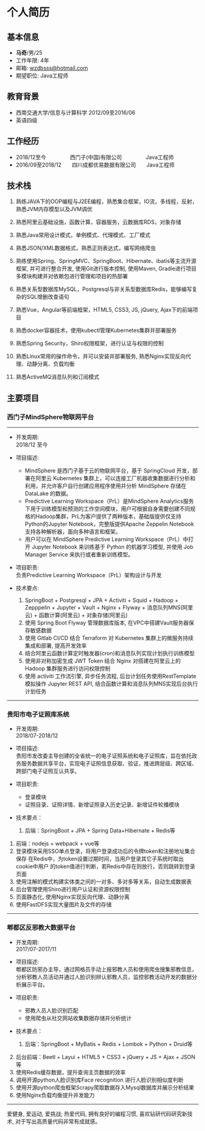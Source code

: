 # 个人简历

## 基本信息

 - **马奇**/男/25
 - 工作年限: 4年
 - 邮箱: wzdbsss@hotmail.com
 - 期望职位: Java工程师

## 教育背景

- 西南交通大学/信息与计算科学    2012/09至2016/06
- 英语四级

## 工作经历

- 2018/12至今&ensp;&ensp;&ensp;&ensp;&ensp;&ensp;&ensp;&ensp;&ensp;西门子(中国)有限公司&ensp;&ensp;&ensp;&ensp;&ensp;&ensp;&ensp;&ensp;&ensp;Java工程师
- 2016/09至2018/12&ensp;&ensp;&ensp;&ensp;四川成都优易数据有限公司&ensp;&ensp;&ensp;&ensp;Java工程师
## 技术栈

1. 熟练JAVA下的OOP编程与J2EE编程，熟悉集合框架，IO流，多线程，反射，熟悉JVM内存模型以及JVM调优

2. 熟悉阿里云基础设施，函数计算，容器服务，云数据库RDS，对象存储

3. 熟悉Java常用设计模式，单例模式、代理模式、工厂模式

4. 熟悉JSON/XML数据格式，熟悉正则表达式，编写网络爬虫

5. 熟练使用Spring、SpringMVC、SpringBoot、Hibernate、ibatis等主流开源框架, 并可进行整合开发, 使用Git进行版本控制, 使用Maven, Gradle进行项目多模块构建并对依赖包进行管理和项目的热部署

6. 熟悉关系型数据库MySQL，Postgresql与非关系型数据库Redis，能够编写复杂的SQL增删改查语句

7. 熟悉Vue，Angular等前端框架，HTML5, CSS3, JS, jQuery, Ajax下的前端项目

8. 熟悉docker容器技术，使用kubectl管理Kubernetes集群并部署服务

9. 熟悉Spring Security，Shiro权限框架，进行认证与权限的控制

10. 熟悉Linux常用的操作命令，并可以安装并部署服务, 熟悉Nginx实现反向代理、动静分离、负载均衡

11. 熟悉ActiveMQ消息队列和订阅模式

## 主要项目

### 西门子MindSphere物联网平台

---

- 开发周期:  
2018/12 至今

- 项目描述:
    * MindSphere 是西门子基于云的物联网平台，基于 SpringCloud 开发，部署在阿里云 Kubernetes 集群上，可以连接工厂机器收集数据进行分析和利用，并允许客户自行创建应用程序使用并分析 MindSphere 存储在 DataLake 的数据。
    * Predictive Learning Workspace（PrL）是MindSphere Analytics服务下用于训练模型和预测的工作空间模块，用户可根据自身需要创建不同规格的Hadoop集群，PrL为客户提供了两种版本，基础版提供仅支持Python的Jupyter Notebook，完整版提供Apache Zeppelin Notebook支持各种解析器，面向多种语言和框架。
    * 用户可以在 MindSphere Predictive Learning Workspace（PrL）中打开 Jupyter Notebook 来训练基于 Python 的机器学习模型, 并使用 Job Manager Service 来执行或者重新训练模型。

- 项目职责:  
负责Predictive Learning Workspace（PrL）架构设计与开发

- 技术要点:  

    1. SpringBoot + Postgresql + JPA + Activiti + Squid + Hadoop + Zepppelin + Jupyter + Vault + Nginx + Flyway + 消息队列MNS(阿里云) + 函数计算(阿里云) + 对象存储(阿里云)
    2. 使用 Spring Boot Flyway 管理数据库版本, 在VPC中搭建Vault服务器保存敏感数据
    3. 使用 Gitlab CI/CD 结合 Terraform 对 Kubernetes 集群上的微服务持续集成和部署, 提高开发效率
    4. 结合阿里云函数计算定时触发器(cron)和消息队列实现计划执行训练模型
    5. 使用非对称加密生成 JWT Token 结合 Nginx 对搭建在阿里云上的 Hadoop 集群服务进行访问权限控制
    4. 使用 activiti 工作流引擎, 异步任务流程, 后台计划任务使用RestTemplate模拟操作 Jupyter REST API, 结合函数计算和消息队列MNS实现后台执行计划任务

---

### 贵阳市电子证照库系统

- 开发周期:    
  2018/07-2018/12

- 项目描述:    
贵阳市发改委主导创建的全省统一的电子证照系统和电子证照库，旨在依托政务服务数据共享平台，实现电子证照信息获取、验证，推进跨层级、跨区域、跨部门电子证照互认共享。

- 项目职责:
    * 登录模块
    * 证照目录、证照详情、新增证照录入历史记录、新增证件轮播模块

- 技术要点：

    1. 后端：SpringBoot + JPA + Spring Data+Hibernate + Redis等
1. 前端：nodejs + webpack + vue等
2. 登录模块采用SSO单点登录，将用户登录成功后的令牌token和注册地址集合保存	在Redis中，为token设置过期时间，当用户登录其它子系统时取出cookie中用户	的token值进行判断，若Redis中存在则放行，否则跳转到登录页面
3. 使用注解的模式构建实体类之间的一对多、多对多等关系，自动生成数据表
4. 后台管理使用Shiro进行用户认证和资源权限控制
5. 页面静态化, 使用Nginx实现反向代理、动静分离
6. 使用FastDFS实现大量图片及文件的存储

---

### 郫都区反邪教大数据平台

- 开发周期:  
  2017/07-2017/11

- 项目描述:  
郫都区防邪办主导，通过网格员手动上报邪教人员和使用爬虫搜集邪教信息，分析邪教人员活动并通过人脸识别辨认邪教人员，监控邪教活动开发的数据分析展示平台。

- 项目职责:  
    * 邪教人员人脸识别匹配
    * 使用爬虫从社交网站收集数据存储并分析统计

- 技术要点：

    1. 后端：SpringBoot + MyBatis + Redis + Lombok + Python + Druid等
2. 后台前端：Beetl + Layui + HTML5 + CSS3 + jQuery + JS + Ajax + JSON等
3. 使用Redis缓存数据，提升查询主页数据的效率
4. 调用开源python人脸识别库Face recognition 进行人脸识别相似度判断
5. 使用开源python爬虫框架Scrapy爬取数据存入Mysql数据库并展示分析结果
6. 使用Nginx负载均衡提升并发能力  
   
---

爱健身, 爱运动, 爱挑战; 热爱代码, 拥有良好的编程习惯, 喜欢钻研代码研究新技术, 对于写出高质量代码非常有成就感。